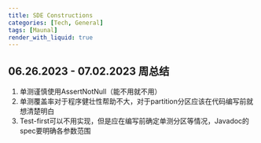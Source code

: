 ```yaml
---
title: SDE Constructions
categories: [Tech, General]
tags: [Maunal]
render_with_liquid: true
---
```


## 06.26.2023 - 07.02.2023 周总结
1. 单测谨慎使用AssertNotNull（能不用就不用）
2. 单测覆盖率对于程序健壮性帮助不大，对于partition分区应该在代码编写前就想清楚明白
3. Test-first可以不用实现，但是应在编写前确定单测分区等情况，Javadoc的spec要明确各参数范围

